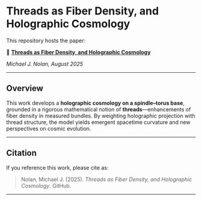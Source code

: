 # Threads as Fiber Density, and Holographic Cosmology

This repository hosts the paper:

📄 **[Threads as Fiber Density, and Holographic Cosmology](Threads-as-Fiber-Density-and-Holographic.pdf)**

*Michael J. Nolan, August 2025*

---

## Overview

This work develops a **holographic cosmology on a spindle–torus base**, grounded in a rigorous mathematical notion of **threads**—enhancements of fiber density in measured bundles. By weighting holographic projection with thread structure, the model yields emergent spacetime curvature and new perspectives on cosmic evolution.

---


## Citation

If you reference this work, please cite as:  

> Nolan, Michael J. (2025). *Threads as Fiber Density, and Holographic Cosmology*. GitHub.  

---


